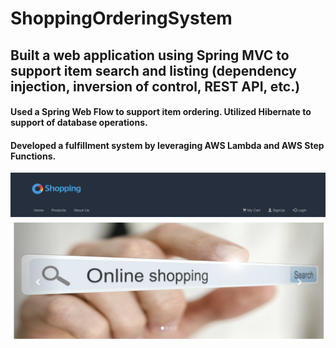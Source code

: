 # ShoppingOrderingSystem
## Built a web application using Spring MVC to support item search and listing (dependency injection, inversion of control, REST API, etc.) 
#### Used a Spring Web Flow to support item ordering. Utilized Hibernate to support of database operations.
#### Developed a fulfillment system by leveraging AWS Lambda and AWS Step Functions.
![image](https://github.com/yuqisha/ShoppingOrderingSystem/blob/master/home.png)
